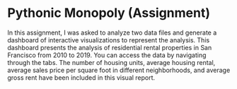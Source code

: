 # Pythonic Monopoly (Assignment)
In this assignment, I was asked to analyze two data files and generate a dashboard of interactive visualizations to represent the analysis.
This dashboard presents the analysis of residential rental properties in San Francisco from 2010 to 2019. You can access the data by navigating through the tabs. The number of housing units, average housing rental, average sales price per square foot in different neighborhoods, and average gross rent have been included in this visual report.
